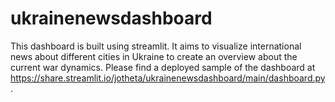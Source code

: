 # ukrainenewsdashboard

This dashboard is built using streamlit. It aims to visualize international news about different cities in Ukraine to create an overview about the current war dynamics. Please find a deployed sample of the dashboard at https://share.streamlit.io/jotheta/ukrainenewsdashboard/main/dashboard.py.
